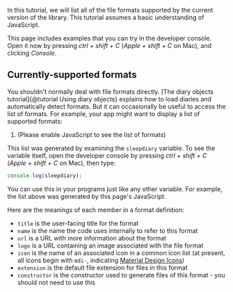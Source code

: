 In this tutorial, we will list all of the file formats supported by the current version of the library.  This tutorial assumes a basic understanding of JavaScript.

This page includes examples that you can try in the developer console.  Open it now by pressing _ctrl + shift + C_ (_Apple + shift + C_ on Mac), and clicking _Console_.

## Currently-supported formats

You shouldn't normally deal with file formats directly.  [The diary objects tutorial]{@tutorial Using diary objects} explains how to load diaries and automatically detect formats.  But it can occasionally be useful to access the list of formats.  For example, your app might want to display a list of supported formats:

<ol id="currently-supported-formats">
<li>(Please enable JavaScript to see the list of formats)</li>
</ol>

This list was generated by examining the `sleepdiary` variable.  To see the variable itself, open the developer console by pressing _ctrl + shift + C_ (_Apple + shift + C_ on Mac), then type:

```javascript
console.log(sleepdiary);
```

You can use this in your programs just like any other variable.  For example, the list above was generated by this page's JavaScript.

Here are the meanings of each member in a format definition:

* `title` is the user-facing title for the format
* `name` is the name the code uses internally to refer to this format
* `url` is a URL with more information about the format
* `logo` is a URL containing an image associated with the file format
* `icon` is the name of an associated icon in a common icon list (at present, all icons begin with `mdi-`, indicating [Material Design Icons](https://materialdesignicons.com/))
* `extension` is the default file extension for files in this format
* `constructor` is the constructor used to generate files of this format - you should not need to use this

<script src="../sleepdiary-core.min.js"></script>
<script>

document.getElementById("currently-supported-formats").innerHTML = (
    sleepdiary.map(function(format) {
        return (
            '<li>Title: ' + format.title +
              '<ul>' +
                '<li>Name: ' + format.name + '</li>' +
                '<li>URL: <a href="' + format.url + '">' + format.url + '</a></li>' +
                '<li>Extension: ' + format.extension + '</li>' +
                '<li>Constructor: <code>Function()</code></li>' +
              '</ul>' +
            '</li>'
        );
    }).join('')
);

</script>
